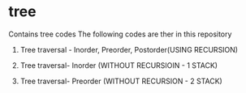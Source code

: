 # tree
Contains tree codes
The following codes are ther in this repository

1. Tree traversal - Inorder, Preorder, Postorder(USING RECURSION)

2. Tree traversal- Inorder (WITHOUT RECURSIOIN - 1 STACK)

3. Tree traversal- Preorder (WITHOUT RECURSION - 2 STACK)
